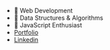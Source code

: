 - 🔭 Web Development
- 🌱 Data Structures & Algorithms
- 🌱 JavaScript Enthusiast
- [Portfolio](https://ashish-sharma91.github.io/javascript-ninja/)
- [Linkedin](https://www.linkedin.com/in/ashishsharma22/)
